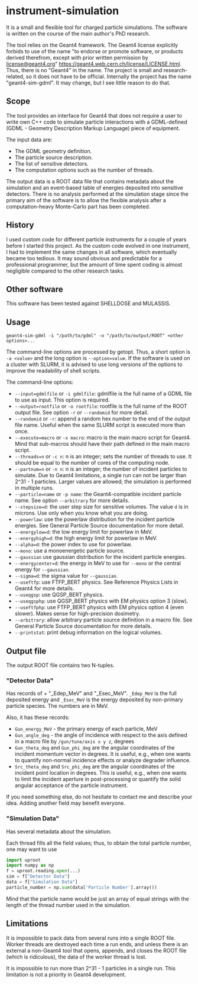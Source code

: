 # instrument-simulation
It is a small and flexible tool for charged particle simulations. 
The software is written on the course of the main author's PhD research.

The tool relies on the Geant4 framework. 
The Geant4 license explicitly forbids to use of the name "to endorse or promote software, or products derived therefrom, except with prior written permission by license@geant4.org" https://geant4.web.cern.ch/license/LICENSE.html. 
Thus, there is no "Geant4" in the name. 
The project is small and research-related, so it does not have to be official. 
Internally the project has the name "geant4-sim-gdml". 
It may change, but I see little reason to do that.

## Scope

The tool provides an interface for Geant4 that does not require a user to write
own C++ code to simulate particle interactions with a GDML-defined (GDML - Geometry Description Markup Language) piece of equipment.

The input data are:
- The GDML geometry definition.
- The particle source description.
- The list of sensitive detectors.
- The computation options such as the number of threads.

The output data is a ROOT data file that contains metadata about the simulation and an event-based table of energies deposited into sensitive detectors.
There is no analysis performed at the simulation stage since the primary aim of the software is to allow the flexible analysis
after a computation-heavy Monte-Carlo part has been completed. 

## History

I used custom code for different particle instruments for a couple of years
before I started this project. As the custom code evolved in one instrument, I had to implement the same changes in all software, which eventually became too tedious.
It may sound obvious and predictable for a professional programmer, but the amount
of time spent coding is almost negligible compared to the other research tasks.

## Other software
This software has been tested against SHELLDOSE and MULASSIS. 

[comment]: <> (One should check the GRAS software created by ESA if the total ionizing dose or internal)
[comment]: <> (charge are the required quantities. )

## Usage

`geant4-sim-gdml -i "/path/to/gdml" -o "/path/to/output/ROOT" <other options>...`

The command-line options are processed by getopt. Thus, a short option is `-a <value>` and
the long option is `--option=value`. If the software is used on a cluster with SLURM, it is advised to use long versions of the options to improve the readability of shell scripts.

The command-line options:

- `--input=gdmlfile` or `-i gdmlfile`: gdmlfile is the full name of a GDML file to use as input. This option is required.
- `--output=rootfile` or `-o rootfile`: rootfile is the full name of the ROOT output file. See option `-r` or `--randomid` for more detail.
- `--randomid` or `-r`: append a random hex number to the end of the output file name. Useful when the same SLURM script is executed more than once.
- `--execute=macro` or `-x macro`: macro is the main macro script for Geant4. Mind that sub-macros should have their path defined in the main macro script.
- `--threads=n` or `-c n`: n is an integer; sets the number of threads to use. It should be equal to the number of cores of the computing node.
- `--partnum=n` or `-n n`: n is an integer; the number of incident particles to simulate. Due to Geant4 limitations, a single run can not be larger than 2^31 - 1 particles. Larger values are allowed; the simulation is performed in multiple runs.
- `--particle=name` or `-p name`: the Geant4-compatible incident particle name. See option `--arbitrary` for more details.
- `--stepsize=d`: the user step size for sensitive volumes. The value `d` is in microns. Use only when you know what you are doing.
- `--powerlaw`: use the powerlaw distribution for the incident particle energies. See General Particle Source documentation for more detail.
- `--energylow=d`: the low energy limit for powerlaw in MeV.
- `--energyhigh=d`: the high energy limit for powerlaw in MeV.
- `--alpha=d`: the power index to use for powerlaw.
- `--mono`: use a monoenergetic particle source.
- `--gaussian` use gaussian distribution for the incident particle energies.
- `--energycenter=d`: the energy in MeV to use for `--mono` or the central energy for `--gaussian`.
- `--sigma=d`: the sigma value for `--gaussian`.
- `--useftfp`: use FTFP_BERT physics. See Reference Physics Lists in Geant4 for more details.
- `--useqgsp`: use QGSP_BERT physics. 
- `--useqgsphp`: use QGSP_BERT physics with EM physics option 3 (slow). 
- `--useftfphp`: use FTFP_BERT physics with EM physics option 4 (even slower). Makes sense for high-precision dosimetry.
- `--arbitrary`: allow arbitrary particle source definition in a macro file. See General Particle Source documentation for more details.
- `--printstat`: print debug information on the logical volumes.


## Output file
The output ROOT file contains two N-tuples.
### "Detector Data"
Has records of <DetectorName> + "_Edep_MeV" and "_Esec_MeV". `_Edep_MeV` is the full deposited energy
and `_Esec_MeV` is the energy deposited by non-primary particle species. The numbers are in MeV.

Also, it has these records: 
- `Gun_energy_MeV` - the primary energy of each particle, MeV
- `Gun_angle_deg` - the angle of incidence with respect to the axis defined in a macro file by `/gun/tune/axis x y z`, degrees
- `Gun_theta_deg` and `Gun_phi_deg` are the angular coordinates of the incident momentum vector in degrees. It is useful, e.g., when one wants to quantify non-normal incidence effects or analyze degrader influence.
- `Src_theta_deg` and `Src_phi_deg` are the angular coordinates of the incident point location in degrees. This is useful, e.g., when one wants to limit the incident aperture in post-processing or quantify the solid angular acceptance of the particle instrument.

If you need something else, do not hesitate to contact me and describe your idea. Adding another field may benefit everyone.

### "Simulation Data"
Has several metadata about the simulation.



Each thread fills all the field values; thus, to obtain the total particle number, one may want to use 
```python
import uproot
import numpy as np
f = uproot.reading.open(...)
sim = f["Detector Data"]
data = f["Simulation Data"]
particle_number = np.sum(data['Particle Number'].array())
```
Mind that the particle name would be just an array of equal strings with the length of the thread number used in the simulation.

## Limitations

It is impossible to pack data from several runs into a single ROOT file.
Worker threads are destroyed each time a run ends, and unless there is an external
a non-Geant4 tool that opens, appends, and closes the ROOT file (which is ridiculous),
the data of the worker thread is lost.

It is impossible to run more than 2^31 - 1 particles in a single run. This limitation
is not a priority in Geant4 development.
